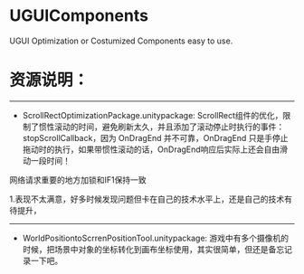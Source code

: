 # UGUIComponents
 UGUI Optimization or Costumized Components easy to use.
 

# 资源说明：
_ _ _

-  ScrollRectOptimizationPackage.unitypackage:
ScrollRect组件的优化，限制了惯性滚动的时间，避免刷新太久，并且添加了滚动停止时执行的事件：stopScrollCallback，因为 OnDragEnd 并不可靠，OnDragEnd 只是手停止拖动时的执行，如果带惯性滚动的话，OnDragEnd响应后实际上还会自由滑动一段时间！

网络请求重要的地方加锁和IF1保持一致

1.表现不太满意，好多时候发现问题但卡在自己的技术水平上，还是自己的技术有待提升，

 
_ _ _


- WorldPositiontoScrrenPositionTool.unitypackage:
游戏中有多个摄像机的时候，把场景中对象的坐标转化到画布坐标使用，其实很简单，但还是备忘记录一下吧。
